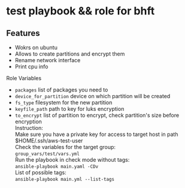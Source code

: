 test playbook && role for bhft 
============================
Features 
-------
* Wokrs on ubuntu 
* Allows to create partitions and encrypt them 
* Rename network interface 
* Print cpu info 

Role Variables 
* `packages` 
    list of packages you need to 
* `device_for_partition` 
    device on which partition will be created 
* `fs_type` 
     filesystem for the new partition 
* `keyfile_path` 
    path to key for luks encryption 
* `to_encrypt` 
    list of partition to encrypt, check partition's size before encryption   
Instruction:  
Make sure you have a private key for access to target host in path $HOME/.ssh/aws-test-user  
Check the variables for the target group:  
`group_vars/test/vars.yml`  
Run the playbook in check mode without tags:  
`ansible-playbook main.yaml -CDv`  
List of possible tags:  
`ansible-playbook main.yml --list-tags`  

